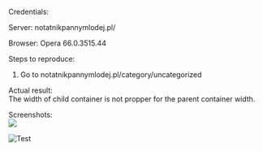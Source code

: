 Credentials:  

Server: notatnikpannymlodej.pl/  

Browser:  Opera 66.0.3515.44  

Steps to reproduce:
1. Go to notatnikpannymlodej.pl/category/uncategorized  

Actual result:  
The width of child container is not propper for the parent container width. 

Screenshots:  
<img src="https://1drv.ms/u/s!AodpVRGnPfx-kDTbEfaqW_yz2G5k"></img>

![Test](https://drive.google.com/file/d/1y_Y5Dk75h_cDHEJ0yPXkECJDDiqlA4QF/view?usp=sharing)
